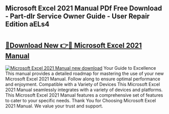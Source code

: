 ## Microsoft Excel 2021 Manual PDf Free Download - Part-dIr Service Owner Guide - User Repair Edition aELs4

# <h2><a href="http://cf19366.oget.top/?id=Microsoft+Excel+2021+Manual">🔗Download New 👉🔴 Microsoft Excel 2021 Manual</a></h2>

[![Microsoft Excel 2021 Manual new download](https://i.imgur.com/5g1atiW.png)](http://cf19366.oget.top/?id=Microsoft+Excel+2021+Manual)
Your Guide to Excellence This manual provides a detailed roadmap for mastering the use of your new Microsoft Excel 2021 Manual. Follow along to ensure optimal performance and enjoyment. Compatible with a Variety of Devices This Microsoft Excel 2021 Manual seamlessly integrates with a variety of devices and platforms. This Microsoft Excel 2021 Manual features a comprehensive set of features to cater to your specific needs. Thank You for Choosing Microsoft Excel 2021 Manual. We value your trust and support.
